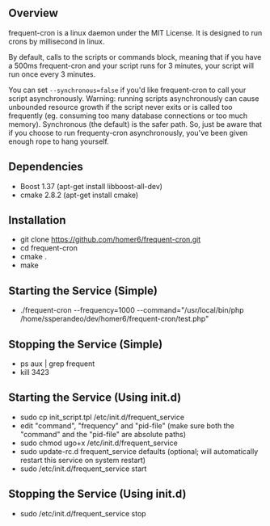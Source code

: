 Overview
------------
frequent-cron is a linux daemon under the MIT License. It is designed to run crons by millisecond in linux.

By default, calls to the scripts or commands block, meaning that if you have a 500ms frequent-cron and your script
runs for 3 minutes, your script will run once every 3 minutes.

You can set `--synchronous=false` if you'd like frequent-cron to call your script asynchronously. Warning: running scripts
asynchronously can cause unbounded resource growth if the script never exits or is called too frequently (eg. consuming
too many database connections or too much memory). Synchronous (the default) is the safer path. So, just be aware that
if you choose to run frequenty-cron asynchronously, you've been given enough rope to hang yourself.


Dependencies
------------

  - Boost 1.37 (apt-get install libboost-all-dev)
  - cmake 2.8.2 (apt-get install cmake)


Installation
------------

  - git clone https://github.com/homer6/frequent-cron.git
  - cd frequent-cron
  - cmake .
  - make


Starting the Service (Simple)
-----------------------------
  - ./frequent-cron --frequency=1000 --command="/usr/local/bin/php /home/ssperandeo/dev/homer6/frequent-cron/test.php"


Stopping the Service (Simple)
-----------------------------
  - ps aux | grep frequent
  - kill 3423



Starting the Service (Using init.d)
-----------------------------------
  - sudo cp init_script.tpl /etc/init.d/frequent_service
  - edit "command", "frequency" and "pid-file" (make sure both the "command" and the "pid-file" are absolute paths)
  - sudo chmod ugo+x /etc/init.d/frequent_service
  - sudo update-rc.d frequent_service defaults  (optional; will automatically restart this service on system restart)
  - sudo /etc/init.d/frequent_service start


Stopping the Service (Using init.d)
----------------------------------
  - sudo /etc/init.d/frequent_service stop




